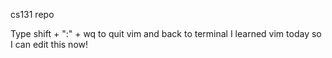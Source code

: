 
cs131 repo

Type shift + ":" + wq to quit vim and back to terminal
I learned vim today so I can edit this now!

